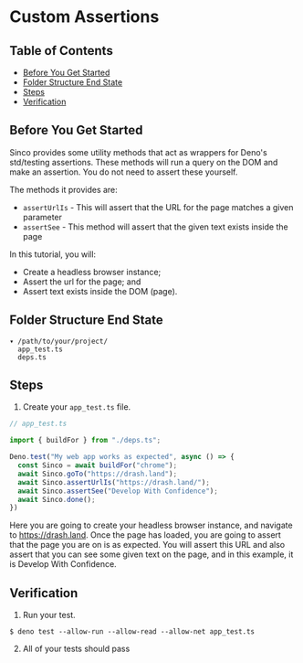 # Custom Assertions

## Table of Contents

* [Before You Get Started](#before-you-get-started)
* [Folder Structure End State](#folder-structure-end-state)
* [Steps](#steps)
* [Verification](#verification)

## Before You Get Started

Sinco provides some utility methods that act as wrappers for Deno's std/testing assertions. These methods will run a query on the DOM and make an assertion. You do not need to assert these yourself.

The methods it provides are:

* `assertUrlIs` - This will assert that the URL for the page matches a given parameter
* `assertSee` - This method will assert that the given text exists inside the page

In this tutorial, you will:

* Create a headless browser instance;
* Assert the url for the page; and
* Assert text exists inside the DOM (page).

## Folder Structure End State

```text
▾ /path/to/your/project/
  app_test.ts
  deps.ts
```

## Steps

1. Create your `app_test.ts` file.

  ```typescript
  // app_test.ts

  import { buildFor } from "./deps.ts";

  Deno.test("My web app works as expected", async () => {
    const Sinco = await buildFor("chrome");
    await Sinco.goTo("https://drash.land");
    await Sinco.assertUrlIs("https://drash.land/");
    await Sinco.assertSee("Develop With Confidence");
    await Sinco.done();
  })
  ```

Here you are going to create your headless browser instance, and navigate to https://drash.land. Once the page has loaded, you are going to assert that the page you are on is as expected. You will assert this URL and also assert that you can see some given text on the page, and in this example, it is Develop With Confidence.

## Verification

1. Run your test.

  ```shell
  $ deno test --allow-run --allow-read --allow-net app_test.ts
  ```

2. All of your tests should pass